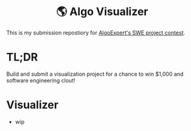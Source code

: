 <h1 align=center> 🌎 Algo Visualizer </h1>

This is my submission repostiory for [AlgoExpert's SWE project contest](https://www.algoexpert.io/swe-project-contests/2020-summer).

# TL;DR
Build and submit a visualization project for a chance to win $1,000 and software engineering clout!

# Visualizer

- wip 